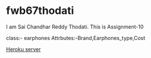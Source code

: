 # fwb67thodati

I am Sai Chandhar Reddy Thodati. This is Assignment-10

class:- earphones
Attrbutes:-Brand,Earphones_type,Cost


[Heroku server](https://fwb67thodati.herokuapp.com/)
